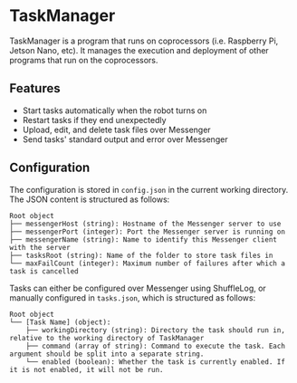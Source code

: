 # TaskManager

TaskManager is a program that runs on coprocessors (i.e. Raspberry Pi, Jetson
Nano, etc). It manages the execution and deployment of other programs that run
on the coprocessors.

## Features

  - Start tasks automatically when the robot turns on
  - Restart tasks if they end unexpectedly
  - Upload, edit, and delete task files over Messenger
  - Send tasks' standard output and error over Messenger

## Configuration

The configuration is stored in `config.json` in the current working directory.
The JSON content is structured as follows:

```
Root object
├── messengerHost (string): Hostname of the Messenger server to use
├── messengerPort (integer): Port the Messenger server is running on
├── messengerName (string): Name to identify this Messenger client with the server
├── tasksRoot (string): Name of the folder to store task files in
└── maxFailCount (integer): Maximum number of failures after which a task is cancelled
```

Tasks can either be configured over Messenger using ShuffleLog, or manually
configured in `tasks.json`, which is structured as follows:

```
Root object
└── [Task Name] (object):
    ├── workingDirectory (string): Directory the task should run in, relative to the working directory of TaskManager
    ├── command (array of string): Command to execute the task. Each argument should be split into a separate string.
    └── enabled (boolean): Whether the task is currently enabled. If it is not enabled, it will not be run.
```
